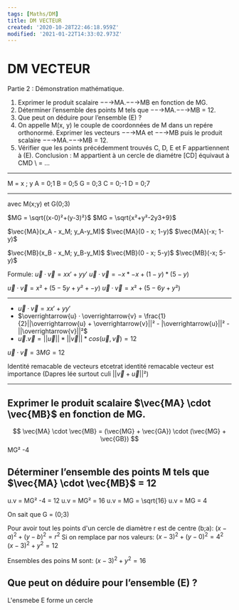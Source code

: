 ```yaml
---
tags: [Maths/DM]
title: DM VECTEUR
created: '2020-10-28T22:46:18.959Z'
modified: '2021-01-22T14:33:02.973Z'
---
```


# DM VECTEUR  
Partie 2 : Démonstration mathématique.
1. Exprimer le produit scalaire −−→MA.−−→MB en fonction de MG.
2. Déterminer l’ensemble des points M tels que −−→MA.−−→MB = 12.
3. Que peut on déduire pour l’ensemble (E) ?
4. On appelle M(x, y) le couple de coordonnées de M dans un repére orthonormé.
Exprimer les vecteurs −−→MA et
−−→MB puis le produit scalaire −−→MA.−−→MB = 12.
5. Vérifier que les points précédemment trouvés C, D, E et F appartiennent à (E).
Conclusion : M appartient à un cercle de diamétre [CD] équivaut à CMD \ = ...



------

M = x ; y
A = 0;1
B = 0;5
G = 0;3
C = 0;-1
D = 0;7

---
avec M(x;y) et G(0;3)

$MG = \sqrt{(x-0)²+(y-3)²}$
$MG = \sqrt{x²+y²-2y3+9}$


$\vec{MA}(x_A - x_M; y_A-y_M)$
$\vec{MA}(0 - x; 1-y)$
$\vec{MA}(-x; 1-y)$

$\vec{MB}(x_B - x_M; y_B-y_M)$
$\vec{MB}(0 - x; 5-y)$
$\vec{MB}(-x; 5-y)$


Formule: $\overrightarrow{u} · \overrightarrow{v} = xx'+yy'$
$\overrightarrow{u} · \overrightarrow{v} = -x*-x+(1-y)*(5-y)$

$\overrightarrow{u} · \overrightarrow{v} = x²+(5 -5y + y² + -y)$
$\overrightarrow{u} · \overrightarrow{v} = x²+(5 -6y + y²)$


---

- $\overrightarrow{u} · \overrightarrow{v} = xx'+yy'$
- $\overrightarrow{u} · \overrightarrow{v} = \frac{1}{2}||\overrightarrow{u} + \overrightarrow{v}||² - |\overrightarrow{u}||² - ||\overrightarrow{v}||²$
- $\vec{u} . \vec{v} = ||\vec u|| * ||\vec v|| * cos(\vec u , \vec v) = 12$






$\overrightarrow{u} · \overrightarrow{v} = 3MG = 12$


Identité remacable de vecteurs etcetrat 
identité remacable vecteur est importance (Dapres lée surtout culi $||\vec v + \vec u||²$)

---


## Exprimer le produit scalaire $\vec{MA} \cdot \vec{MB}$ en fonction de MG.

$$
\vec{MA} \cdot \vec{MB} = (\vec{MG} + \vec{GA}) \cdot (\vec{MG} + \vec{GB}) 
$$
MG² -4


## Déterminer l’ensemble des points M tels que $\vec{MA} \cdot \vec{MB}$ = 12

u.v = MG² -4 = 12
u.v = MG² = 16
u.v = MG = \sqrt{16}
u.v = MG = 4

On sait que G = (0;3)

Pour avoir tout les points d'un cercle de diamètre r est de centre (b;a): $(x-a)^{2}+(y-b)^{2}=r^{2}$
Si on remplace par nos valeurs:
$(x-3)^{2}+(y-0)^{2}=4^{2}$
$(x-3)^{2}+y^{2}=12$


Ensembles des poins M sont: $(x-3)^{2}+y^{2}=16$

## Que peut on déduire pour l’ensemble (E) ?

L'ensmebe E forme un cercle

## 


